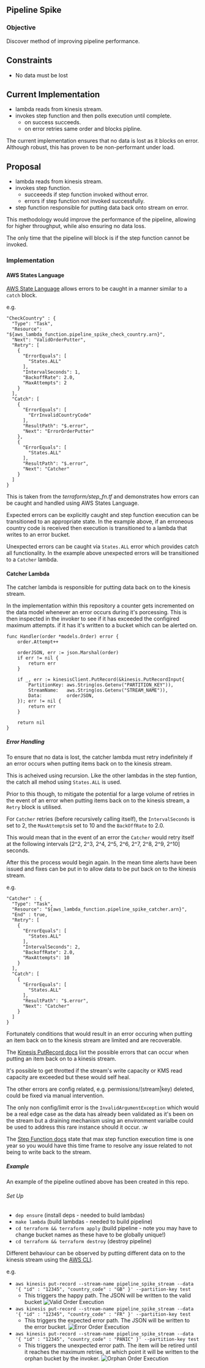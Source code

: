 ## Pipeline Spike

### Objective

Discover method of improving pipeline performance.

## Constraints

- No data must be lost

## Current Implementation

- lambda reads from kinesis stream.
- invokes step function and then polls execution until complete.
  - on success succeeds.
  - on error retries same order and blocks pipline.

The current implementation ensures that no data is lost as it blocks on error. Although robust, this has proven to be non-performant under load.

## Proposal

- lambda reads from kinesis stream.
- invokes step function.
  - succeeeds if step function invoked without error.
  - errors if step function not invoked successfully.
- step function responsible for putting data back onto stream on error.

This methodology would improve the performance of the pipeline, allowing for higher throughput, while also ensuring no data loss.

The only time that the pipeline will block is if the step function cannot be invoked.

### Implementation

#### AWS States Language

[AWS State Language](https://states-language.net/spec.html) allows errors to be caught in a manner similar to a `catch` block. 

e.g.

```
"CheckCountry" : {
  "Type": "Task",
  "Resource": "${aws_lambda_function.pipeline_spike_check_country.arn}",
  "Next": "ValidOrderPutter",
  "Retry": [
    {
      "ErrorEquals": [
        "States.ALL"
      ],
      "IntervalSeconds": 1,
      "BackoffRate": 2.0,
      "MaxAttempts": 2
    }
  ],
  "Catch": [ 
    {
      "ErrorEquals": [ 
        "ErrInvalidCountryCode"
      ],
      "ResultPath": "$.error",
      "Next": "ErrorOrderPutter"
    },
    {
      "ErrorEquals": [ 
        "States.ALL"
      ],
      "ResultPath": "$.error",
      "Next": "Catcher"
    } 
  ]
}
```

This is taken from the *terraform/step_fn.tf* and demonstrates how errors can be caught and handled using AWS States Language.

Expected errors can be explicitly caught and step function execution can be transitioned to an appropriate state. In the example above, if an erroneous country code is received then execution is transitioned to a lambda that writes to an error bucket.

Unexpected errors can be caught via `States.ALL` error which provides catch all functionality. In the example above unexpected errors will be transitioned to a `Catcher` lambda.

#### Catcher Lambda

The catcher lambda is responsible for putting data back on to the kinesis stream.

In the implementation within this repository a counter gets incremented on the data model whenever an error occurs during it's porcessing. This is then inspected in the invoker to see if it has exceeded the configired maximum attempts. if it has it's written to a bucket which can be alerted on.

```
func Handler(order *models.Order) error {
	order.Attempt++

	orderJSON, err := json.Marshal(order)
	if err != nil {
		return err
	}

	if _, err := kinesisClient.PutRecord(&kinesis.PutRecordInput{
		PartitionKey: aws.String(os.Getenv("PARTITION_KEY")),
		StreamName:   aws.String(os.Getenv("STREAM_NAME")),
		Data:         orderJSON,
	}); err != nil {
		return err
	}

	return nil
}
```

##### Error Handling

To ensure that no data is lost, the catcher lambda must retry indefinitely if an error occurs when putting items back on to the kinesis stream.

This is acheived using recursion. Like the other lambdas in the step funtion, the catch all mehod using `States.ALL` is used.

Prior to this though, to mitigate the potential for a large volume of retries in the event of an error when putting items back on to the kinesis stream, a `Retry` block is utilised.

For `Catcher` retries (before recursively calling itself), the `IntervalSeconds` is set to 2, the `MaxAttempts`is set to 10 and the `BackOffRate` to 2.0.

This would mean that in the event of an error the `Catcher` would retry itself at the following intervals [2^2, 2^3, 2^4, 2^5, 2^6, 2^7, 2^8, 2^9, 2^10] seconds.

After this the process would begin again. In the mean time alerts have been issued and fixes can be put in to allow data to be put back on to the kinesis stream.
 
e.g.

```
"Catcher" : {
  "Type": "Task",
  "Resource": "${aws_lambda_function.pipeline_spike_catcher.arn}",
  "End" : true,
  "Retry": [
    {
      "ErrorEquals": [
        "States.ALL"
      ],
      "IntervalSeconds": 2,
      "BackoffRate": 2.0,
      "MaxAttempts": 10
    }
  ],
  "Catch": [ 
    {
      "ErrorEquals": [ 
        "States.ALL"
      ],
      "ResultPath": "$.error",
      "Next": "Catcher"
    } 
  ]
}
```

Fortunately conditions that would result in an error occuring when putting an item back on to the kinesis stream are limited and are recoverable.

The [Kinesis PutRecord docs](https://docs.aws.amazon.com/kinesis/latest/APIReference/API_PutRecord.html) list the possible errors that can occur when putting an item back on to a kinesis stream.

It's possible to get throtted if the stream's write capacity or KMS read capacity are exceeded but these would self heal.

The other errors are config related, e.g. permissions/(stream|key) deleted, could be fixed via manual intervention.

The only non config/limit error is the `InvalidArgumentException` which would be a real edge case as the data has already been validated as it's been on the stream but a draining mechanism using an environment varialbe could be used to address this rare instance should it occur. :w

The [Step Function docs](https://docs.aws.amazon.com/step-functions/latest/dg/limits.html) state that max step function execution time is one year so you would have this time frame to resolve any issue related to not being to write back to the stream.

##### Example

An example of the pipeline outlined above has been created in this repo.

###### Set Up

- `dep ensure` (install deps - needed to build lambdas)
- `make lambda` (build lambdas - needed to build pipeline)
- `cd terraform && terraform apply` (build pipeline - note you may have to change bucket names as these have to be globally unique!)
- `cd terraform && terraform destroy` (destroy pipeline)

Different behaviour can be observed by putting different data on to the kinesis stream using the [AWS CLI](https://aws.amazon.com/cli).

e.g.

- `aws kinesis put-record --stream-name pipeline_spike_stream --data '{ "id" : "12345", "country_code" : "GB" }' --partition-key test`
  - This triggers the happy path. The JSON will be written to the valid bucket
  ![Valid Order Execution](./images/valid.png)
- `aws kinesis put-record --stream-name pipeline_spike_stream --data '{ "id" : "12345", "country_code" : "FR" }' --partition-key test`
  - This triggers the expected error path. The JSON will be written to the error bucket.
  ![Error Order Execution](./images/error.png)
- `aws kinesis put-record --stream-name pipeline_spike_stream --data '{ "id" : "12345", "country_code" : "PANIC" }' --partition-key test`
  - This triggers the unexpected error path. The item will be retired until it reaches the maximum retries, at which point it will be written to the orphan bucket by the invoker.
  ![Orphan Order Execution](./images/orphan.png)

